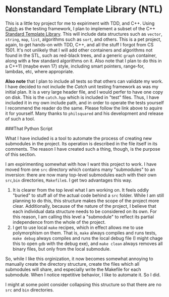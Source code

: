 
Nonstandard Template Library (NTL)
==================================

This is a little toy project for me to expiriment with TDD, and C++.
Using [Catch](https://github.com/philsquared/Catch) as the testing framework, I plan to implement a subset of the C++ [Standard Template Library](https://en.wikipedia.org/wiki/Standard_Template_Library).
This will include data structures such as `vector`, `string`, `map`, `list`, algorithms such as `sort`, and others.
This is a pet project, again, to get hands-on with TDD, C++, and all the stuff I forgot from CS 1501.
It's not unlikely that I will add other containers and algorithms not found in the STL, such as red-black trees, and a generic `graph` container, along with a few standard algorithms on it.
Also note that I plan to do this in a C++11 (maybe even 17) style, including smart pointers, range-for, lambdas, etc, where appropriate.

**Also note** that I plan to include all tests so that others can validate my work.
I have decided to not include the *Catch* unit testing framework as was my initial plan.
It is a very large header file, and I would perfer to have one copy on disk.
This is the `catch.hpp` which is included in "test" files.
Thus, I have included it in my own include path, and in order to operate the tests yourself I recommend the reader do the same.
Please follow the link above to aquire it for yourself.
Many thanks to `philsquared` and his development and release of such a tool.

###That Python Script

What I have included is a tool to automate the process of creating new submodules in the project.
Its operation is described in the file itself in its comments.
The reason I have created such a thing, though, is the purpose of this section.

I am expirimenting somewhat with how I want this project to work.
I have moved from one `src` directory which contains many "submodules" to an inversion: there are now many top-level submodules each with their own `src`,`bin` directories, `Makefile`s.
I get two advantages this way.

1. It is clearer from the top level what I am working on. It feels oddly "buried" to stuff all of the actual code behind a `src` folder. While I am still planning to do this, this structure makes the scope of the project more clear.  Additionally, because of the nature of the project, I believe that each individual data structure needs to be considered on its own. For this reason, I am calling this level a "submodule" to reflect its partial independence from the whole of the project.
2. I get to use local `make` recipes, which in effect allows me to use polymorphism on them. That is, `make` always compiles and runs tests, `make debug` always compiles and runs the local debug file (I might chage this to open `gdb` with the debug exe), and `make clean` always removes all binary files, but only from the local submodule.

So, while I like this orginization, it now becomes somewhat annoying to manually create the directory structure, create the files which all submodules will share, and especially write the Makefile for each submodule.
When I notice repetitive behavior, I like to automate it.
So I did.

I might at some point consider collapsing this structure so that there are no `src` and `bin` directories.